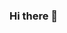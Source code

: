 ### Hi there 👋

<!--
**samedtorunn/samedtorunn** is a ✨ _special_ ✨ repository because its `README.md` (this file) appears on your GitHub profile.

Here are some ideas to get you started:

- 🔭 I’m currently a student @ Bogazici University
- 🌱 I’m currently learning Swift, Solidity & Javascript
- ⚡ Fun fact: Like tomatoes too much. 🍅
-->
